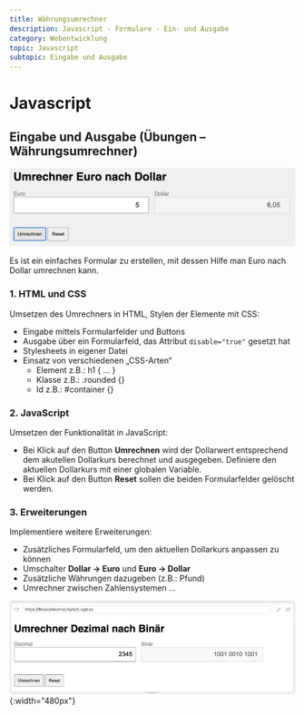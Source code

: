 ```yaml
---
title: Währungsumrechner
description: Javascript - Formulare - Ein- und Ausgabe
category: Webentwicklung
topic: Javascript
subtopic: Eingabe und Ausgabe
---
```


# Javascript

## Eingabe und Ausgabe (Übungen – Währungsumrechner)

![Währungsrechner](./img/dollar2euro.png)



Es ist ein einfaches Formular zu erstellen, mit dessen Hilfe man Euro nach Dollar umrechnen kann.

### 1. HTML und CSS

Umsetzen des Umrechners in HTML, Stylen der Elemente mit CSS:
* Eingabe mittels Formularfelder und Buttons
* Ausgabe über ein Formularfeld, das Attribut `disable="true"` gesetzt hat
*	Stylesheets in eigener Datei
*	Einsatz von verschiedenen „CSS-Arten“
	* Element     	z.B.: h1 { ... } 
	* Klasse		z.B.: .rounded {}
	* Id			z.B.: #container {}



### 2. JavaScript

Umsetzen der Funktionalität in JavaScript:

* Bei Klick auf den Button **Umrechnen** wird der Dollarwert entsprechend dem akutellen Dollarkurs berechnet und ausgegeben. Definiere den aktuellen Dollarkurs mit einer globalen Variable.
* Bei Klick auf den Button **Reset** sollen die beiden Formularfelder gelöscht werden.



### 3. Erweiterungen

Implementiere weitere Erweiterungen:
* Zusätzliches Formularfeld, um den aktuellen Dollarkurs anpassen zu können
* Umschalter **Dollar -> Euro** und **Euro -> Dollar** 
* Zusätzliche Währungen dazugeben (z.B.: Pfund)
* Umrechner zwischen Zahlensystemen ...

![Dezimal nach Binär](./img/decimal2binary.png){:width="480px"}